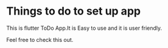 # Things to do to set up app

This is flutter ToDo App.It is Easy to use and it is user friendly.

Feel free to check this out.
